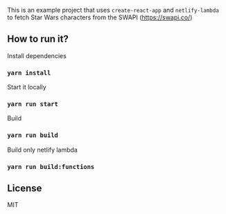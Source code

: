 This is an example project that uses `create-react-app` and `netlify-lambda` to fetch Star Wars characters from the SWAPI (https://swapi.co/)

## How to run it?

Install dependencies

### `yarn install`

Start it locally

### `yarn run start`

Build

### `yarn run build`

Build only netlify lambda

### `yarn run build:functions`

## License

MIT
